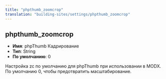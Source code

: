 ```yaml
---
title: "phpthumb_zoomcrop"
translation: "building-sites/settings/phpthumb_zoomcrop"
---
```


## phpthumb_zoomcrop

-   **Имя**: phpThumb Кадрирование
-   **Тип**: String
-   **По умолчанию**: 0

Настройка zc по умолчанию для phpThumb при использовании в MODX. По умолчанию 0, чтобы предотвратить масштабирование.
